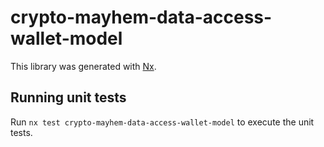 # crypto-mayhem-data-access-wallet-model

This library was generated with [Nx](https://nx.dev).

## Running unit tests

Run `nx test crypto-mayhem-data-access-wallet-model` to execute the unit tests.
